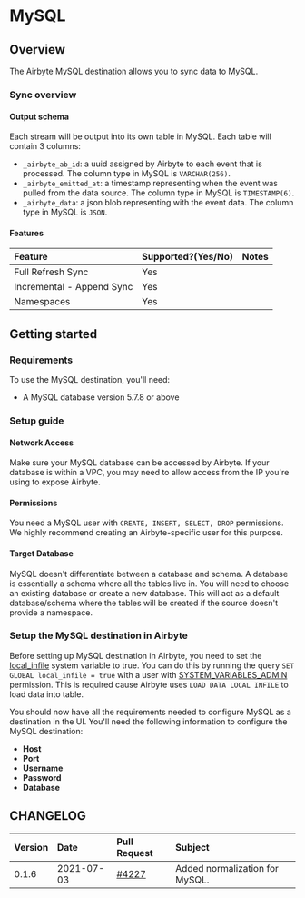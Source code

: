 # MySQL

## Overview

The Airbyte MySQL destination allows you to sync data to MySQL.

### Sync overview

#### Output schema

Each stream will be output into its own table in MySQL. Each table will contain 3 columns:

* `_airbyte_ab_id`: a uuid assigned by Airbyte to each event that is processed. The column type in MySQL is `VARCHAR(256)`.
* `_airbyte_emitted_at`: a timestamp representing when the event was pulled from the data source. The column type in MySQL is `TIMESTAMP(6)`.
* `_airbyte_data`: a json blob representing with the event data. The column type in MySQL is `JSON`.

#### Features

| Feature | Supported?\(Yes/No\) | Notes |
| :--- | :--- | :--- |
| Full Refresh Sync | Yes |  |
| Incremental - Append Sync | Yes |  |
| Namespaces | Yes |  |

## Getting started

### Requirements

To use the MySQL destination, you'll need:

* A MySQL database version 5.7.8 or above

### Setup guide

#### Network Access

Make sure your MySQL database can be accessed by Airbyte. If your database is within a VPC, you may need to allow access from the IP you're using to expose Airbyte.

#### **Permissions**

You need a MySQL user with `CREATE, INSERT, SELECT, DROP` permissions. We highly recommend creating an Airbyte-specific user for this purpose.

#### Target Database

MySQL doesn't differentiate between a database and schema. A database is essentially a schema where all the tables live in. You will need to choose an existing database or create a new database. This will act as a default database/schema where the tables will be created if the source doesn't provide a namespace.

### Setup the MySQL destination in Airbyte

Before setting up MySQL destination in Airbyte, you need to set the [local\_infile](https://dev.mysql.com/doc/refman/8.0/en/server-system-variables.html#sysvar_local_infile) system variable to true. You can do this by running the query `SET GLOBAL local_infile = true` with a user with [SYSTEM\_VARIABLES\_ADMIN](https://dev.mysql.com/doc/refman/8.0/en/privileges-provided.html#priv_system-variables-admin) permission. This is required cause Airbyte uses `LOAD DATA LOCAL INFILE` to load data into table.

You should now have all the requirements needed to configure MySQL as a destination in the UI. You'll need the following information to configure the MySQL destination:

* **Host**
* **Port**
* **Username**
* **Password**
* **Database**

## CHANGELOG

| Version | Date | Pull Request | Subject |
| :--- | :---  | :--- | :--- |
| 0.1.6 | 2021-07-03 | [#4227](https://github.com/airbytehq/airbyte/pull/4227) | Added normalization for MySQL. |
